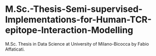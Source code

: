 # M.Sc.-Thesis-Semi-supervised-Implementations-for-Human-TCR-epitope-Interaction-Modelling
M.Sc. Thesis in Data Science at University of Milano-Bicocca by Fabio Affaticati.
